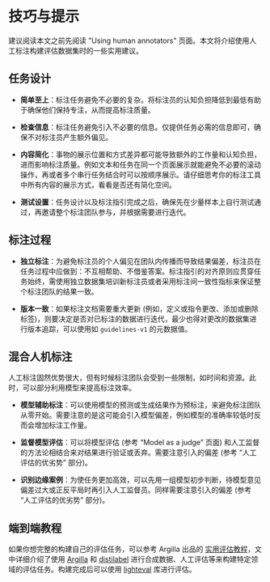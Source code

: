 # 技巧与提示
建议阅读本文之前先阅读 "Using human annotators" 页面。本文将介绍使用人工标注构建评估数据集时的一些实用建议。

## 任务设计

- **简单至上**：标注任务避免不必要的复杂。将标注员的认知负担降低到最低有助于确保他们保持专注，从而提高标注质量。

- **检查信息**：标注任务避免引入不必要的信息。仅提供任务必需的信息即可，确保不对标注员产生额外偏见。

- **内容简化**：事物的展示位置和方式差异都可能导致额外的工作量和认知负担，进而影响标注质量。例如文本和任务在同一个页面展示就能避免不必要的滚动操作，再或者多个串行任务结合时可以按顺序展示。请仔细思考你的标注工具中所有内容的展示方式，看看是否还有简化空间。

- **测试设置**：任务设计以及标注指引完成之后，确保先在少量样本上自行测试通过，再邀请整个标注团队参与，并根据需要进行迭代。

## 标注过程

- **独立标注**：为避免标注员的个人偏见在团队内传播而导致结果偏差，标注员在任务过程中应做到：不互相帮助、不借鉴答案。标注指引的对齐原则应贯穿任务始终，需使用独立数据集培训新标注员或者采用标注间一致性指标来保证整个标注团队的结果一致。

- **版本一致**：如果标注文档需要重大更新 (例如，定义或指令更改、添加或删除标签)，则要决定是否对已标注的数据进行迭代，最少也得对更改的数据集进行版本追踪，可以使用如 `guidelines-v1` 的元数据值。

## 混合人机标注

人工标注固然优势很大，但有时候标注团队会受到一些限制，如时间和资源。此时，可以部分利用模型来提高标注效率。

- **模型辅助标注**：可以使用模型的预测或生成结果作为预标注，来避免标注团队从零开始。需要注意的是这可能会引入模型偏差，例如模型的准确率较低时反而会增加标注工作量。

- **监督模型评估**：可以将模型评估 (参考 “Model as a judge” 页面) 和人工监督的方法论相结合来对结果进行验证或丢弃。需要注意引入的偏差 (参考 “人工评估的优劣势” 部分)。

- **识别边缘案例**：为使任务更加高效，可以先用一组模型初步判断，待模型意见偏差过大或正反平局时再引入人工监督员。同样需要注意引入的偏差 (参考 “人工评估的优劣势” 部分)。

## 端到端教程

如果你想完整的构建自己的评估任务，可以参考 Argilla 出品的 [实用评估教程](https://github.com/argilla-io/argilla-cookbook/tree/main/domain-eval)，文中详细介绍了使用 [Argilla](https://github.com/argilla-io/argilla/) 和 [distilabel](https://github.com/argilla-io/distilabel) 进行合成数据、人工评估等来构建特定领域的评估任务。构建完成后可以使用 [lighteval](https://github.com/huggingface/lighteval) 库进行评估。